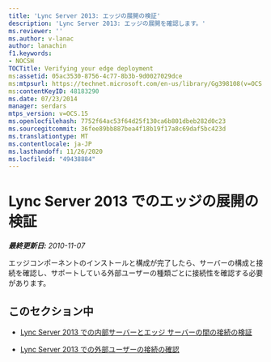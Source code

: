 ```yaml
---
title: 'Lync Server 2013: エッジの展開の検証'
description: 'Lync Server 2013: エッジの展開を確認します。'
ms.reviewer: ''
ms.author: v-lanac
author: lanachin
f1.keywords:
- NOCSH
TOCTitle: Verifying your edge deployment
ms:assetid: 05ac3530-8756-4c77-8b3b-9d0027029dce
ms:mtpsurl: https://technet.microsoft.com/en-us/library/Gg398108(v=OCS.15)
ms:contentKeyID: 48183290
ms.date: 07/23/2014
manager: serdars
mtps_version: v=OCS.15
ms.openlocfilehash: 7752f64ac53f64d25f130ca6b801dbeb282d0c23
ms.sourcegitcommit: 36fee89bb887bea4f18b19f17a8c69daf5bc423d
ms.translationtype: MT
ms.contentlocale: ja-JP
ms.lasthandoff: 11/26/2020
ms.locfileid: "49438884"
---
```

# <a name="verifying-your-edge-deployment-in-lync-server-2013"></a>Lync Server 2013 でのエッジの展開の検証

<div data-xmlns="http://www.w3.org/1999/xhtml">

<div class="topic" data-xmlns="http://www.w3.org/1999/xhtml" data-msxsl="urn:schemas-microsoft-com:xslt" data-cs="https://msdn.microsoft.com/">

<div data-asp="https://msdn2.microsoft.com/asp">



</div>

<div id="mainSection">

<div id="mainBody">

<span> </span>

_**最終更新日:** 2010-11-07_

エッジコンポーネントのインストールと構成が完了したら、サーバーの構成と接続を確認し、サポートしている外部ユーザーの種類ごとに接続性を確認する必要があります。

<div>

## <a name="in-this-section"></a>このセクション中

  - [Lync Server 2013 での内部サーバーとエッジ サーバーの間の接続の検証](lync-server-2013-verify-connectivity-between-internal-servers-and-edge-servers.md)

  - [Lync Server 2013 での外部ユーザーの接続の確認](lync-server-2013-verify-connectivity-for-external-users.md)

</div>

</div>

<span> </span>

</div>

</div>

</div>

